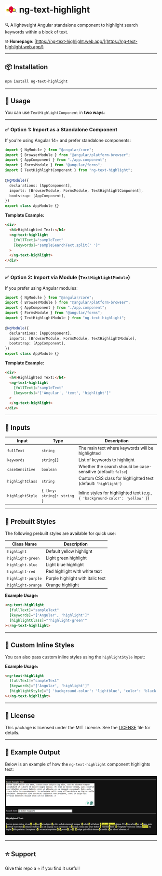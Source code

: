 # <img src="https://github.com/supriyakundu99/ng-text-highlight/blob/main/src/icon.svg" alt="ng-text-highlight logo" width="40" style="vertical-align: middle;"> ng-text-highlight

🔍 A lightweight Angular standalone component to highlight search keywords within a block of text.

🌐 **Homepage**: [https://ng-text-highlight.web.app/](https://ng-text-highlight.web.app/)

---

## 📦 Installation

```bash
npm install ng-text-highlight
```

---

## 🚀 Usage

You can use `TextHighlightComponent` in **two ways**:

---

### ✅ Option 1: Import as a **Standalone Component**

If you're using Angular 14+ and prefer standalone components:

```ts
import { NgModule } from "@angular/core";
import { BrowserModule } from "@angular/platform-browser";
import { AppComponent } from "./app.component";
import { FormsModule } from "@angular/forms";
import { TextHighlightComponent } from "ng-text-highlight";

@NgModule({
  declarations: [AppComponent],
  imports: [BrowserModule, FormsModule, TextHighlightComponent],
  bootstrap: [AppComponent],
})
export class AppModule {}
```

**Template Example:**

```html
<div>
  <h4>Highlighted Text:</h4>
  <ng-text-highlight
    [fullText]="sampleText"
    [keywords]="sampleSearchText.split(' ')"
  >
  </ng-text-highlight>
</div>
```

---

### ✅ Option 2: Import via Module (`TextHighlightModule`)

If you prefer using Angular modules:

```ts
import { NgModule } from "@angular/core";
import { BrowserModule } from "@angular/platform-browser";
import { AppComponent } from "./app.component";
import { FormsModule } from "@angular/forms";
import { TextHighlightModule } from "ng-text-highlight";

@NgModule({
  declarations: [AppComponent],
  imports: [BrowserModule, FormsModule, TextHighlightModule],
  bootstrap: [AppComponent],
})
export class AppModule {}
```

**Template Example:**

```html
<div>
  <h4>Highlighted Text:</h4>
  <ng-text-highlight
    [fullText]="sampleText"
    [keywords]="['Angular', 'text', 'highlight']"
  >
  </ng-text-highlight>
</div>
```

---

## 🧠 Inputs

| Input            | Type                        | Description                                                                   |
| ---------------- | --------------------------- | ----------------------------------------------------------------------------- |
| `fullText`       | `string`                    | The main text where keywords will be highlighted                              |
| `keywords`       | `string[]`                  | List of keywords to highlight                                                 |
| `caseSensitive`  | `boolean`                   | Whether the search should be case-sensitive (default: `false`)                |
| `highlightClass` | `string`                    | Custom CSS class for highlighted text (default: `'highlight'`)                |
| `highlightStyle` | `{ [key: string]: string }` | Inline styles for highlighted text (e.g., `{ 'background-color': 'yellow' }`) |

---

## 🎨 Prebuilt Styles

The following prebuilt styles are available for quick use:

| Class Name         | Description                       |
| ------------------ | --------------------------------- |
| `highlight`        | Default yellow highlight          |
| `highlight-green`  | Light green highlight             |
| `highlight-blue`   | Light blue highlight              |
| `highlight-red`    | Red highlight with white text     |
| `highlight-purple` | Purple highlight with italic text |
| `highlight-orange` | Orange highlight                  |

**Example Usage:**

```html
<ng-text-highlight
  [fullText]="sampleText"
  [keywords]="['Angular', 'highlight']"
  [highlightClass]="'highlight-green'"
></ng-text-highlight>
```

---

## 🎨 Custom Inline Styles

You can also pass custom inline styles using the `highlightStyle` input:

**Example Usage:**

```html
<ng-text-highlight
  [fullText]="sampleText"
  [keywords]="['Angular', 'highlight']"
  [highlightStyle]="{ 'background-color': 'lightblue', 'color': 'black', 'font-weight': 'bold' }"
></ng-text-highlight>
```

---

## 📄 License

This package is licensed under the MIT License. See the [LICENSE](./projects/ng-text-highlight/LICENSE) file for details.

---

## 📸 Example Output

Below is an example of how the `ng-text-highlight` component highlights text:

![Highlighted Text Example](https://github.com/supriyakundu99/ng-text-highlight/blob/main/assets/Example.png)

---

## ⭐ Support

Give this repo a ⭐ if you find it useful!
